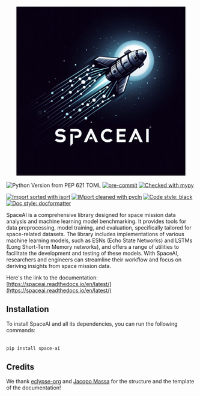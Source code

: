 <p align="center">
<picture>
    <source media="(prefers-color-scheme: dark)" srcset="https://raw.githubusercontent.com/continualist/space-ai/refs/heads/main/docs/_static/images/logo.jpeg?"><img width=450 alt="spaceai-logo" src="https://raw.githubusercontent.com/continualist/space-ai/refs/heads/main/docs/_static/images/logo.jpeg"/>
</picture>
</p>

![Python Version from PEP 621 TOML](https://img.shields.io/python/required-version-toml?tomlFilePath=https%3A%2F%2Fraw.githubusercontent.com%2Feclypse-org%2Feclypse%2Fmain%2Fpyproject.toml)
[![pre-commit](https://img.shields.io/badge/pre--commit-enabled-brightgreen?logo=pre-commit&)](https://github.com/pre-commit/pre-commit)
[![Checked with mypy](http://www.mypy-lang.org/static/mypy_badge.svg)](http://mypy-lang.org/)

[![Import sorted with isort](https://img.shields.io/badge/isort-checked-brightgreen)](https://pycqa.github.io/isort/)
[![IMport cleaned with pycln](https://img.shields.io/badge/pycln-checked-brightgreen)](https://github.com/hadialqattan/pycln)
[![Code style: black](https://img.shields.io/badge/code%20style-black-black)](https://github.com/psf/black)
[![Doc style: docformatter](https://img.shields.io/badge/doc%20style-docformatter-black)](https://github.com/PyCQA/docformatter)

SpaceAI is a comprehensive library designed for space mission data analysis and machine learning model benchmarking. It provides tools for data preprocessing, model training, and evaluation, specifically tailored for space-related datasets. The library includes implementations of various machine learning models, such as ESNs (Echo State Networks) and LSTMs (Long Short-Term Memory networks), and offers a range of utilities to facilitate the development and testing of these models. With SpaceAI, researchers and engineers can streamline their workflow and focus on deriving insights from space mission data.

Here's the link to the documentation: [https://spaceai.readthedocs.io/en/latest/](https://spaceai.readthedocs.io/en/latest/)

## Installation

To install SpaceAI and all its dependencies, you can run the following commands:
```bash

pip install space-ai

```

## Credits
We thank [eclypse-org](https://github.com/eclypse-org) and [Jacopo Massa](https://github.com/jacopo-massa) for the structure and the template of the documentation!
